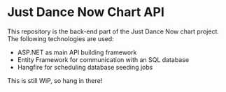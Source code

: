 # Just Dance Now Chart API
This repository is the back-end part of the Just Dance Now chart project.
The following technologies are used:
* ASP.NET as main API building framework
* Entity Framework for communication with an SQL database
* Hangfire for scheduling database seeding jobs

This is still WIP, so hang in there!
